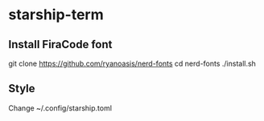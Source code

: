 # starship-term

## Install FiraCode font

git clone https://github.com/ryanoasis/nerd-fonts
cd nerd-fonts
./install.sh <Font-Name>
  
## Style

Change ~/.config/starship.toml
